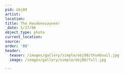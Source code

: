 ```yaml
---
pid: obj80
artist:
location:
title: The Haudenosaunee!
_date: 5/27/06
object_type: photo
current_location:
source:
order: '80'
header:
  teaser: /images/gallery/simple/obj80/thumbnail.jpg
  image: /images/gallery/simple/obj80/full.jpg

---
```

